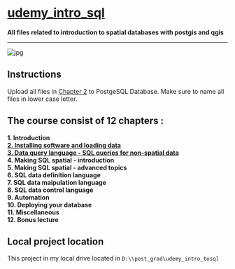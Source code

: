 # [udemy_intro_sql](https://www.udemy.com/course/introduction-to-spatial-databases-with-postgis-and-qgis/)

**All files related to introduction to spatial databases with postgis and qgis**<hr>
![jpg](https://i1.wp.com/millermountain.com/geospatialblog/wp-content/uploads/2018/02/Capture.png?resize=525%2C280)<br>

## Instructions
Upload all files in [Chapter 2](https://github.com/yogiwinardhana/udemy_intro_sql/tree/master/section_2_installing_software_and_loading_data) to PostgeSQL Database. Make sure to name all files in lower case letter.

## The course consist of 12 chapters :<br>
**1. Introduction**<br>
**[2. Installing software and loading data](https://github.com/yogiwinardhana/udemy_intro_sql/tree/master/section_2_installing_software_and_loading_data)**<br>
**[3. Data query language - SQL queries for non-spatial data](https://github.com/yogiwinardhana/udemy_intro_sql/tree/master/section_3_data_query_language_non_spatial_data/12_sql_select_statements/select_clause)**<br>
**4. Making SQL spatial - introduction**<br>
**5. Making SQL spatial - advanced topics**<br>
**6. SQL data definition language**<br>
**7. SQL data maipulation language**<br>
**8. SQL data control language**<br>
**9. Automation**<br>
**10. Deploying your database**<br>
**11. Miscellaneous**<br>
**12. Bonus lecture**<br>

## Local project location<br>
This project in my local drive located in `D:\\post_grad\udemy_intro_tosql`